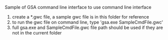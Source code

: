 Sample of GSA command line interface
to use command line interface
1. create a *.gwc file, a sample gwc file is in this folder for reference
2. to run the gwc file on command line, type 'gsa.exe SampleCmdFile.gwc'
3. full gsa.exe and SampleCmdFile.gwc file path should be used if they are not in the current folder


